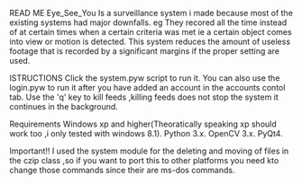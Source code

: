 READ ME
Eye_See_You
Is a surveillance system i made because most of the existing systems had major downfalls. eg They recored all the time instead of at certain times when a certain criteria was met ie a certain object comes into view or motion is detected.
This system reduces the amount of useless footage that is recorded by a significant margins if the proper setting are used.

ISTRUCTIONS
Click the system.pyw script to run it.
You can also use the login.pyw to run it after you have added an account in the accounts contol tab.
Use the 'q' key to kill feeds ,killing feeds does not stop the system it continues in the background.

Requirements
Windows xp and higher(Theoratically speaking xp should work too ,i only tested with windows 8.1).
Python 3.x.
OpenCV 3.x.
PyQt4.

Important!!
I used the system module for the deleting and moving of files in the czip class ,so if you want to port this to other platforms you need kto change those commands since their are ms-dos commands.